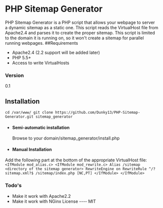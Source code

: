 # PHP Sitemap Generator
PHP Sitemap Generator is a PHP script that allows your webpage to server a dynamic sitemap as a 
static one. This script reads the VirtualHost file from Apache2.4 and parses it to create the proper 
sitemap. This script is limited to the domain it is running on, so it won't create a sitemap for 
parallel running webpages.
##Requirements
  - Apache2.4 (2.2 support will be added later)
  - PHP 5.5+
  - Access to write VirtualHosts
### Version
0.1
## Installation
``` cd /var/www/ git clone https://github.com/Dunky13/PHP-Sitemap-Generator.git sitemap_generator ```
 * #### Semi-automatic installation
    Browse to your domain/sitemap_generator/install.php
 * #### Manual Installation
Add the following part at the bottom of the appropriate VirtualHost file: ``` <IfModule mod_alias.c>
    <IfModule mod_rewrite.c>
        Alias /sitemap <directory of the sitemap generator>
		RewriteEngine on
		RewriteRule ^/?sitemap.xml?$ /sitemap/index.php [NC,PT]
	</IfModule> </IfModule> ```
### Todo's
 - Make it work with Apache2.2
 - Make it work with NGinx License ---- MIT
